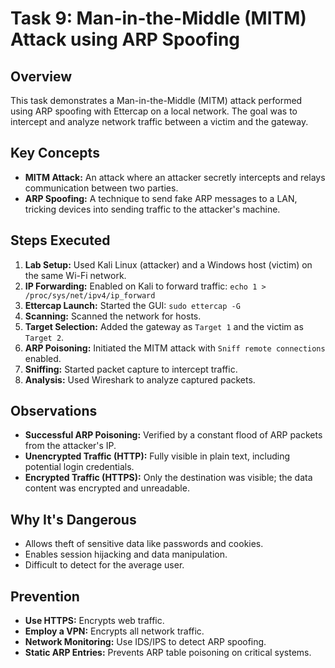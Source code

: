 # Task 9: Man-in-the-Middle (MITM) Attack using ARP Spoofing

## Overview
This task demonstrates a Man-in-the-Middle (MITM) attack performed using ARP spoofing with Ettercap on a local network. The goal was to intercept and analyze network traffic between a victim and the gateway.

## Key Concepts
- **MITM Attack:** An attack where an attacker secretly intercepts and relays communication between two parties.
- **ARP Spoofing:** A technique to send fake ARP messages to a LAN, tricking devices into sending traffic to the attacker's machine.

## Steps Executed
1.  **Lab Setup:** Used Kali Linux (attacker) and a Windows host (victim) on the same Wi-Fi network.
2.  **IP Forwarding:** Enabled on Kali to forward traffic: `echo 1 > /proc/sys/net/ipv4/ip_forward`
3.  **Ettercap Launch:** Started the GUI: `sudo ettercap -G`
4.  **Scanning:** Scanned the network for hosts.
5.  **Target Selection:** Added the gateway as `Target 1` and the victim as `Target 2`.
6.  **ARP Poisoning:** Initiated the MITM attack with `Sniff remote connections` enabled.
7.  **Sniffing:** Started packet capture to intercept traffic.
8.  **Analysis:** Used Wireshark to analyze captured packets.

## Observations
- **Successful ARP Poisoning:** Verified by a constant flood of ARP packets from the attacker's IP.
- **Unencrypted Traffic (HTTP):** Fully visible in plain text, including potential login credentials.
- **Encrypted Traffic (HTTPS):** Only the destination was visible; the data content was encrypted and unreadable.

## Why It's Dangerous
- Allows theft of sensitive data like passwords and cookies.
- Enables session hijacking and data manipulation.
- Difficult to detect for the average user.

## Prevention
- **Use HTTPS:** Encrypts web traffic.
- **Employ a VPN:** Encrypts all network traffic.
- **Network Monitoring:** Use IDS/IPS to detect ARP spoofing.
- **Static ARP Entries:** Prevents ARP table poisoning on critical systems.
